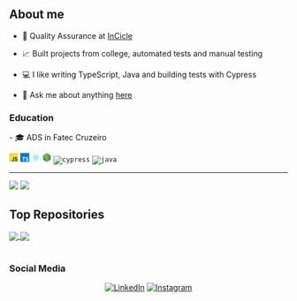 ## **About me**

- 💼 Quality Assurance at [InCicle](https://www.incicle.com/)

- 📈 Built projects from college, automated tests and manual testing

- 💻 I like writing TypeScript, Java and building tests with Cypress

- 💬 Ask me about anything [here](https://github.com/Gmendesfonseca/Gmendesfonseca/issues)

<h3>Education</h3>
    - 🎓 ADS in Fatec Cruzeiro
</em></p>

<div style="">
<code><img height="16" alt="javascript" src="https://raw.githubusercontent.com/github/explore/80688e429a7d4ef2fca1e82350fe8e3517d3494d/topics/javascript/javascript.png"></code>
<code><img height="16" alt="typescript" src="https://raw.githubusercontent.com/github/explore/80688e429a7d4ef2fca1e82350fe8e3517d3494d/topics/typescript/typescript.png"></code>
<code><img height="16" alt="react" src="https://raw.githubusercontent.com/github/explore/80688e429a7d4ef2fca1e82350fe8e3517d3494d/topics/react/react.png"></code>
<code><img height="16" alt="nodejs" src="https://raw.githubusercontent.com/github/explore/80688e429a7d4ef2fca1e82350fe8e3517d3494d/topics/nodejs/nodejs.png"></code>    
<code><img height="16" alt="cypress" src="https://avatars.githubusercontent.com/u/8908513?s=280&v=4"></code>
<code><img height="18" alt="java" src="https://cdn.iconscout.com/icon/free/png-256/free-java-3628857-3029997.png?f=webp&w=256"></code>   
</div>

<hr/>

<img height="137px" src="https://github-readme-stats.vercel.app/api?username=Gmendesfonseca&hide_title=true&hide_border=true&show_icons=true&include_all_commits=true&count_private=true&line_height=21&theme=nightowl" /> <img height="137px" src="https://github-readme-stats.vercel.app/api/top-langs/?username=Gmendesfonseca&hide=html&hide_title=true&hide_border=true&layout=compact&langs_count=8&theme=nightowl" />


## Top Repositories 


<a href="https://github.com/Gmendesfonseca/Cypress-Course">
  <img align="center" src="https://github-readme-stats.vercel.app/api/pin/?username=Gmendesfonseca&repo=Cypress-Course&theme=nightowl" />
</a>
<a href="https://github.com/Gmendesfonseca/ThirdSemester-Project">
  <img align="center" src="https://github-readme-stats.vercel.app/api/pin/?username=Gmendesfonseca&repo=ThirdSemester-Project&theme=nightowl" />
</a>

<br />
<br />

<h3> Social Media </h3>

<p align="center">
<a href="https://www.linkedin.com/in/gabriel-mendes-fonseca"><img alt="LinkedIn" src="https://img.shields.io/badge/LinkedIn-blue?style=flat-square&logo=linkedin"></a>
<a href="https://www.instagram.com/gmendes_fonseca/"><img alt="Instagram" src="https://img.shields.io/badge/Instagram-blue?style=flat-square&logo=instagram"></a>
